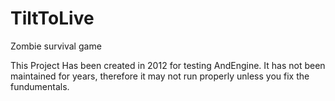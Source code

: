 # TiltToLive
Zombie survival game

This Project Has been created in 2012 for testing AndEngine. It has not been maintained for years, 
therefore it may not run properly unless you fix the fundumentals.
